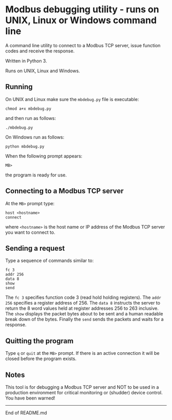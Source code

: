 # Modbus debugging utility - runs on UNIX, Linux or Windows command line

A command line utility to connect to a Modbus TCP server, issue
function codes and receive the response.

Written in Python 3.

Runs on UNIX, Linux and Windows.

## Running

On UNIX and Linux make sure the `mbdebug.py` file is executable:

```
chmod a+x mbdebug.py
```

and then run as follows:

```
./mbdebug.py
```

On Windows run as follows:

```
python mbdebug.py
```

When the following prompt appears:

```
MB>
```

the program is ready for use.

## Connecting to a Modbus TCP server

At the `MB>` prompt type:

```
host <hostname>
connect
```

where `<hostname>` is the host name or IP address of the Modbus TCP server
you want to connect to.

## Sending a request

Type a sequence of commands similar to:

```
fc 3
addr 256
data 8
show
send
```

The `fc 3` specifies function code 3 (read hold holding registers).
The `addr 256` specifies a register address of 256.  The `data 8`
instructs the server to return the 8 word values held at register
addresses 256 to 263 inclusive.  The `show` displays the packet
bytes about to be sent and a human readable break down of the bytes.
Finally the `send` sends the packets and waits for a response.

## Quitting the program

Type `q` or `quit` at the `MB>` prompt.  If there is an active connection it
will be closed before the program exists.

## Notes

This tool is for debugging a Modbus TCP server and NOT to be used
in a production environment for critical monitoring or (shudder) device
control.  You have been warned!

-------------------------------------------------------------

End of README.md
